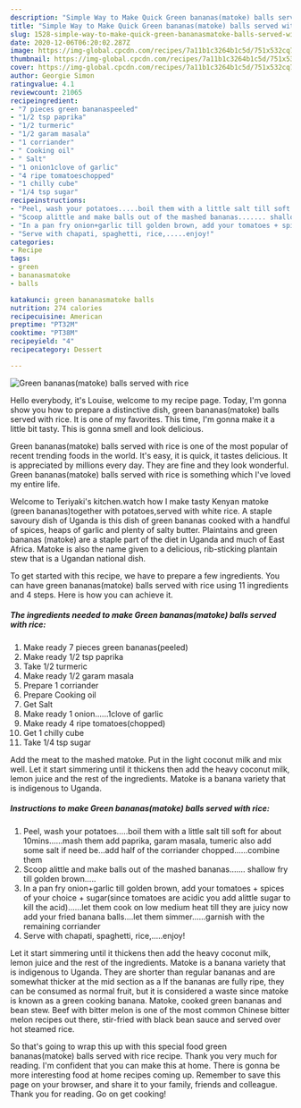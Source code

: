 ```yaml
---
description: "Simple Way to Make Quick Green bananas(matoke) balls served with rice"
title: "Simple Way to Make Quick Green bananas(matoke) balls served with rice"
slug: 1528-simple-way-to-make-quick-green-bananasmatoke-balls-served-with-rice
date: 2020-12-06T06:20:02.287Z
image: https://img-global.cpcdn.com/recipes/7a11b1c3264b1c5d/751x532cq70/green-bananasmatoke-balls-served-with-rice-recipe-main-photo.jpg
thumbnail: https://img-global.cpcdn.com/recipes/7a11b1c3264b1c5d/751x532cq70/green-bananasmatoke-balls-served-with-rice-recipe-main-photo.jpg
cover: https://img-global.cpcdn.com/recipes/7a11b1c3264b1c5d/751x532cq70/green-bananasmatoke-balls-served-with-rice-recipe-main-photo.jpg
author: Georgie Simon
ratingvalue: 4.1
reviewcount: 21065
recipeingredient:
- "7 pieces green bananaspeeled"
- "1/2 tsp paprika"
- "1/2 turmeric"
- "1/2 garam masala"
- "1 corriander"
- " Cooking oil"
- " Salt"
- "1 onion1clove of garlic"
- "4 ripe tomatoeschopped"
- "1 chilly cube"
- "1/4 tsp sugar"
recipeinstructions:
- "Peel, wash your potatoes.....boil them with a little salt till soft for about 10mins......mash them add paprika, garam masala, tumeric also add some salt if need be...add half of the corriander chopped......combine them"
- "Scoop alittle and make balls out of the mashed bananas....... shallow fry till golden brown....."
- "In a pan fry onion+garlic till golden brown, add your tomatoes + spices of your choice + sugar(since tomatoes are acidic you add alittle sugar to kill the acid)......let them cook on low medium heat till they are juicy now add your fried banana balls....let them simmer......garnish with the remaining corriander"
- "Serve with chapati, spaghetti, rice,.....enjoy!"
categories:
- Recipe
tags:
- green
- bananasmatoke
- balls

katakunci: green bananasmatoke balls 
nutrition: 274 calories
recipecuisine: American
preptime: "PT32M"
cooktime: "PT38M"
recipeyield: "4"
recipecategory: Dessert

---
```



![Green bananas(matoke) balls served with rice](https://img-global.cpcdn.com/recipes/7a11b1c3264b1c5d/751x532cq70/green-bananasmatoke-balls-served-with-rice-recipe-main-photo.jpg)

Hello everybody, it's Louise, welcome to my recipe page. Today, I'm gonna show you how to prepare a distinctive dish, green bananas(matoke) balls served with rice. It is one of my favorites. This time, I'm gonna make it a little bit tasty. This is gonna smell and look delicious.

Green bananas(matoke) balls served with rice is one of the most popular of recent trending foods in the world. It's easy, it is quick, it tastes delicious. It is appreciated by millions every day. They are fine and they look wonderful. Green bananas(matoke) balls served with rice is something which I've loved my entire life.

Welcome to Teriyaki&#39;s kitchen.watch how I make tasty Kenyan matoke (green bananas)together with potatoes,served with white rice. A staple savoury dish of Uganda is this dish of green bananas cooked with a handful of spices, heaps of garlic and plenty of salty butter. Plaintains and green bananas (matoke) are a staple part of the diet in Uganda and much of East Africa. Matoke is also the name given to a delicious, rib-sticking plantain stew that is a Ugandan national dish.


To get started with this recipe, we have to prepare a few ingredients. You can have green bananas(matoke) balls served with rice using 11 ingredients and 4 steps. Here is how you can achieve it.

<!--inarticleads1-->

##### The ingredients needed to make Green bananas(matoke) balls served with rice:

1. Make ready 7 pieces green bananas(peeled)
1. Make ready 1/2 tsp paprika
1. Take 1/2 turmeric
1. Make ready 1/2 garam masala
1. Prepare 1 corriander
1. Prepare  Cooking oil
1. Get  Salt
1. Make ready 1 onion......1clove of garlic
1. Make ready 4 ripe tomatoes(chopped)
1. Get 1 chilly cube
1. Take 1/4 tsp sugar


Add the meat to the mashed matoke. Put in the light coconut milk and mix well. Let it start simmering until it thickens then add the heavy coconut milk, lemon juice and the rest of the ingredients. Matoke is a banana variety that is indigenous to Uganda. 

<!--inarticleads2-->

##### Instructions to make Green bananas(matoke) balls served with rice:

1. Peel, wash your potatoes.....boil them with a little salt till soft for about 10mins......mash them add paprika, garam masala, tumeric also add some salt if need be...add half of the corriander chopped......combine them
1. Scoop alittle and make balls out of the mashed bananas....... shallow fry till golden brown.....
1. In a pan fry onion+garlic till golden brown, add your tomatoes + spices of your choice + sugar(since tomatoes are acidic you add alittle sugar to kill the acid)......let them cook on low medium heat till they are juicy now add your fried banana balls....let them simmer......garnish with the remaining corriander
1. Serve with chapati, spaghetti, rice,.....enjoy!


Let it start simmering until it thickens then add the heavy coconut milk, lemon juice and the rest of the ingredients. Matoke is a banana variety that is indigenous to Uganda. They are shorter than regular bananas and are somewhat thicker at the mid section as a If the bananas are fully ripe, they can be consumed as normal fruit, but it is considered a waste since matoke is known as a green cooking banana. Matoke, cooked green bananas and bean stew. Beef with bitter melon is one of the most common Chinese bitter melon recipes out there, stir-fried with black bean sauce and served over hot steamed rice. 

So that's going to wrap this up with this special food green bananas(matoke) balls served with rice recipe. Thank you very much for reading. I'm confident that you can make this at home. There is gonna be more interesting food at home recipes coming up. Remember to save this page on your browser, and share it to your family, friends and colleague. Thank you for reading. Go on get cooking!
